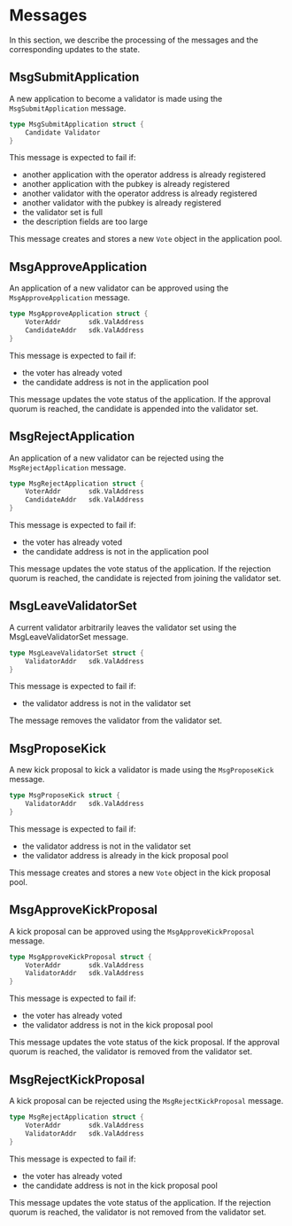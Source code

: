 <!--
order: 2
-->

# Messages

In this section, we describe the processing of the messages and the corresponding updates to the state.

## MsgSubmitApplication

A new application to become a validator is made using the `MsgSubmitApplication` message.

```go
type MsgSubmitApplication struct {
    Candidate Validator
}
```

This message is expected to fail if:

- another application with the operator address is already registered
- another application with the pubkey is already registered
- another validator with the operator address is already registered
- another validator with the pubkey is already registered
- the validator set is full
- the description fields are too large

This message creates and stores a new `Vote` object in the application pool.

## MsgApproveApplication

An application of a new validator can be approved using the
`MsgApproveApplication` message.  

```go
type MsgApproveApplication struct {
    VoterAddr       sdk.ValAddress
    CandidateAddr   sdk.ValAddress
}
```

This message is expected to fail if:

- the voter has already voted
- the candidate address is not in the application pool

This message updates the vote status of the application. If the approval quorum is reached, the candidate is appended into the validator set.

## MsgRejectApplication

An application of a new validator can be rejected using the
`MsgRejectApplication` message.  

```go
type MsgRejectApplication struct {
    VoterAddr       sdk.ValAddress
    CandidateAddr   sdk.ValAddress
}
```

This message is expected to fail if:

- the voter has already voted
- the candidate address is not in the application pool

This message updates the vote status of the application. If the rejection quorum is reached, the candidate is rejected from joining the validator set.

## MsgLeaveValidatorSet

A current validator arbitrarily leaves the validator set using the MsgLeaveValidatorSet message.

```go
type MsgLeaveValidatorSet struct {
    ValidatorAddr   sdk.ValAddress
}
```

This message is expected to fail if:

- the validator address is not in the validator set

The message removes the validator from the validator set.

## MsgProposeKick

A new kick proposal to kick a validator is made using the `MsgProposeKick` message.

```go
type MsgProposeKick struct {
    ValidatorAddr   sdk.ValAddress
}
```

This message is expected to fail if:

- the validator address is not in the validator set
- the validator address is already in the kick proposal pool

This message creates and stores a new `Vote` object in the kick proposal pool.

## MsgApproveKickProposal

A kick proposal can be approved using the
`MsgApproveKickProposal` message.  

```go
type MsgApproveKickProposal struct {
    VoterAddr       sdk.ValAddress
    ValidatorAddr   sdk.ValAddress
}
```

This message is expected to fail if:

- the voter has already voted
- the validator address is not in the kick proposal pool

This message updates the vote status of the kick proposal. If the approval quorum is reached, the validator is removed from the validator set.

## MsgRejectKickProposal

A kick proposal can be rejected using the
`MsgRejectKickProposal` message.  

```go
type MsgRejectApplication struct {
    VoterAddr       sdk.ValAddress
    ValidatorAddr   sdk.ValAddress
}
```

This message is expected to fail if:

- the voter has already voted
- the candidate address is not in the kick proposal pool

This message updates the vote status of the application. If the rejection quorum is reached, the validator is not removed from the validator set.